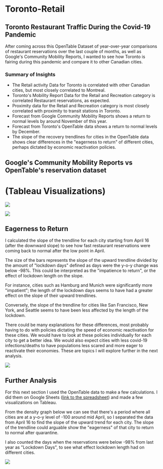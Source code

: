 # Toronto-Retail

## Toronto Restaurant Traffic During the Covid-19 Pandemic
After coming across this OpenTable Dataset of year-over-year comparisons of restaurant reservations over the last couple of months, as well as Google's Community Mobility Reports, I wanted to see how Toronto is fairing during this pandemic and compare it to other Canadian cities.
### Summary of Insights
* The Retail activity Data for Toronto is correlated with other Canadian cities, but most closely correlated to Montreal.
* Toronto's Mobility Report Data for the Retail and Recreation category is correlated Restaurant reservations, as expected.
* Proximity data for the Retail and Recreation category is most closely correlated with proximity to transit stations in Toronto.
* Forecast from Google Community Mobility Reports shows a return to normal levels by around November of this year.
* Forecast from Toronto's OpenTable data shows a return to normal levels by December.
* The slope of the recovery trendlines for cities in the OpenTable data shows clear differences in the "eagerness to return" of different cities, perhaps dictated by economic reactivation policies.

## Google's Community Mobility Reports vs OpenTable's reservation dataset
# (Tableau Visualizations)
![](https://github.com/escobarfabio/Toronto-Retail/blob/master/fig1.png?raw=true)

![](https://github.com/escobarfabio/Toronto-Retail/blob/master/fig3.png?raw=True)


## Eagerness to Return

I calculated the slope of the trendline for each city starting from April 16 (after the downward slope) to see how fast restaurant reservations were coming back to normal after the low point in April.

The size of the bars represents the slope of the upward trendline divided by the amount of "lockdown days" defined as days were the y-o-y change was below -98%. This could be interpreted as the "impatience to return", or the effect of lockdown length on the slope. 

For instance, cities such as Hamburg and Munich were significantly more "impatient"; the length of the lockdown days seems to have had a greater effect on the slope of their upward trendlines.

Conversely, the slope of the trendline for cities like San Francisco, New York, and Seattle seems to have been less affected by the length of the lockdown. 

There could be many explanations for these differences, most probably having to do with policies dictating the speed of economic reactivation for these cities. We would have to look at these policies individually for each city to get a better idea. We would also expect cities with less covid-19 infections/deaths to have populations less scared and more eager to reactivate their economies. These are topics I will explore further in the next analysis.

![](https://github.com/escobarfabio/Toronto-Retail/blob/master/fig5.png?raw=True)


## Further Analysis

For this next section I used the OpenTable data to make a few calculations. I did them on Google Sheets ([link to the spreadsheet](https://docs.google.com/spreadsheets/d/1dduKOuzUGr5pKjHT1J4uqg_WFpfyN3TbxcNFS-rlnkQ/edit?usp=sharing)) and made a few visualizations on Tableau.

From the density graph below we can see that there's a period where all cities are at a y-o-y level of -100 around mid April, so I separated the data from April 16 to find the slope of the upward trend for each city. The slope of the trendline could arguable show the "eagerness" of that city to return to normal after quarantine.

I also counted the days when the reservations were below -98% from last year as "Lockdown Days", to see what effect  lockdown length had on different cities.

![](https://github.com/escobarfabio/Toronto-Retail/blob/master/fig4.png?raw=True)


